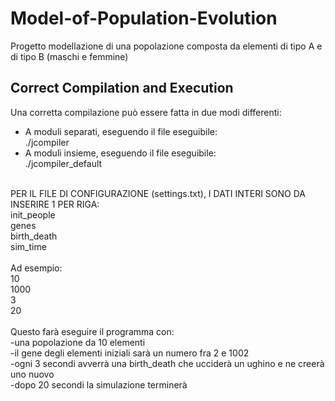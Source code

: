 # Model-of-Population-Evolution
Progetto modellazione di una popolazione composta da elementi di tipo A e di tipo B (maschi e femmine)

## Correct Compilation and Execution
Una corretta compilazione può essere fatta in due modi differenti:

* A moduli separati, eseguendo il file eseguibile:<br/>
./jcompiler<br/>
* A moduli insieme, eseguendo il file eseguibile:<br/>
./jcompiler_default<br/>
<br/>
PER IL FILE DI CONFIGURAZIONE (settings.txt), I DATI INTERI SONO DA INSERIRE 1 PER RIGA:<br/>
init_people<br/>
genes<br/>
birth_death<br/>
sim_time<br/>
<br/>
Ad esempio:<br/>
10<br/>
1000<br/>
3<br/>
20<br/>
<br/>
Questo farà eseguire il programma con:<br/>
-una popolazione da 10 elementi<br/>
-il gene degli elementi iniziali sarà un numero fra 2 e 1002<br/>
-ogni 3 secondi avverrà una birth_death che ucciderà un ughino e ne creerà uno nuovo<br/>
-dopo 20 secondi la simulazione terminerà
